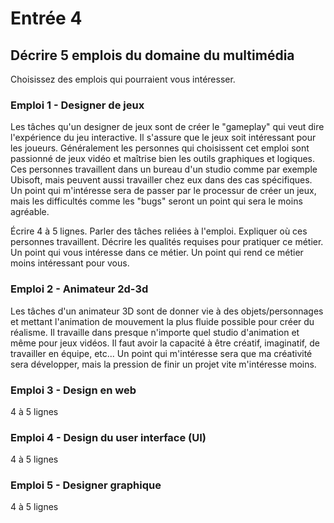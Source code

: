 # Entrée 4
## Décrire 5 emplois du domaine du multimédia
Choisissez des emplois qui pourraient vous intéresser. 

### Emploi 1 - Designer de jeux
Les tâches qu'un designer de jeux sont de créer le ­­­­­­­­­­­­­­­"gameplay" qui veut dire l'expérience du jeu interactive. Il s'assure que le jeux soit intéressant pour les joueurs. Généralement les personnes qui choisissent cet emploi sont passionné de jeux vidéo et maîtrise bien les outils graphiques et logiques. Ces personnes travaillent dans un bureau d'un studio comme par exemple Ubisoft, mais peuvent aussi travailler chez eux dans des cas spécifiques. Un point qui m'intéresse sera de passer par le processur de créer un jeux, mais les difficultés comme les "bugs" seront un point qui sera le moins agréable.



Écrire 4 à 5 lignes. Parler des tâches reliées à l'emploi. Expliquer où ces personnes travaillent. Décrire les qualités requises pour pratiquer ce métier. Un point qui vous intéresse dans ce métier. Un point qui rend ce métier moins intéressant pour vous.  

### Emploi 2 - Animateur 2d-3d
Les tâches d'un animateur 3D sont de donner vie à des objets/personnages et mettant l'animation de mouvement la plus fluide possible pour créer du réalisme.  Il travaille dans presque n'importe quel studio d'animation et même pour jeux vidéos.  Il faut avoir la capacité à être créatif, imaginatif, de travailler en équipe, etc... Un point qui m'intéresse sera que ma créativité sera développer, mais la pression de finir un projet vite m'intéresse moins.

### Emploi 3 - Design en web
4 à 5 lignes 

### Emploi 4 - Design du user interface (UI)
4 à 5 lignes

### Emploi 5 - Designer graphique
4 à 5 lignes



